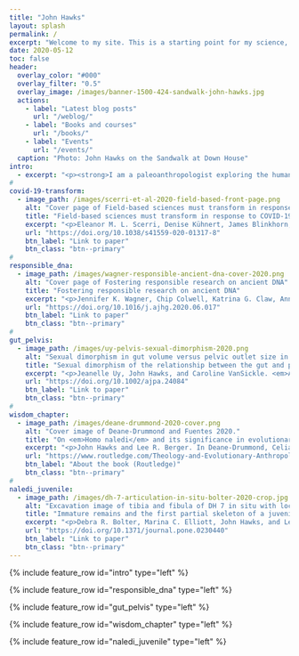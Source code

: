 ```yaml
---
title: "John Hawks"
layout: splash
permalink: /
excerpt: "Welcome to my site. This is a starting point for my science, books, events, and updates about human evolution and genetics."
date: 2020-05-12
toc: false
header:
  overlay_color: "#000"
  overlay_filter: "0.5"
  overlay_image: /images/banner-1500-424-sandwalk-john-hawks.jpg
  actions:
    - label: "Latest blog posts"
      url: "/weblog/"
    - label: "Books and courses"
      url: "/books/"
    - label: "Events"
      url: "/events/"
  caption: "Photo: John Hawks on the Sandwalk at Down House"
intro: 
  - excerpt: "<p><strong>I am a paleoanthropologist exploring the human past and our relationships to extinct fossil relatives. Here on the front page, I feature the latest scientific work coming out of my laboratory and collaborations worldwide.</strong></p>"
#
covid-19-transform: 
  - image_path: /images/scerri-et-al-2020-field-based-front-page.png
    alt: "Cover page of Field-based sciences must transform in response to COVID-19"
    title: "Field-based sciences must transform in response to COVID-19"
    excerpt: "<p>Eleanor M. L. Scerri, Denise Kühnert, James Blinkhorn, Huw S. Groucutt, Patrick Roberts, Kathleen Nicoll, Andrea Zerboni, Emuobosa Akpo Orijemie, Huw Barton, Ian Candy, Steven T. Goldstein, John Hawks, Khady Niang, Didier N’Dah, Michael D. Petraglia and Nicholas C. Vella. <em>Nature Ecology and Evolution</em> </p><hr /><p>The COVID-19 pandemic is exposing many structural problems with international scientific funding and collaborations. Most of these problems have been evident for a long time, especially the unsustainability of frequent short-term travel, and the lack of investment in scientific infrastructure and human capital in developing nations. In this article, I worked with many archaeologists, geologists, and other field-based scientists to describe these problems and suggest steps toward solutions.</p>"
    url: "https://doi.org/10.1038/s41559-020-01317-8"
    btn_label: "Link to paper"
    btn_class: "btn--primary"
#
responsible_dna: 
  - image_path: /images/wagner-responsible-ancient-dna-cover-2020.png
    alt: "Cover page of Fostering responsible research on ancient DNA"
    title: "Fostering responsible research on ancient DNA"
    excerpt: "<p>Jennifer K. Wagner, Chip Colwell, Katrina G. Claw, Anne C. Stone, Deborah A. Bolnick, John Hawks, Kyle B. Brothers, and Nanibaa’ A. Garrison. <em>American Journal of Human Genetics</em> 107(2): 183--195.</p><hr /><p>I'm proud to have contributed to this working paper that has been adopted as guidance by the American Society of Human Genetics Board of Directors. As ancient DNA has grown in importance, we must continue to center the collaborations with communities that make it possible to pursue meaningful research about the past. Many thanks especially to Jen Wagner and Nanibaa’ Garrison for their leadership on this issue. </p>"
    url: "https://doi.org/10.1016/j.ajhg.2020.06.017"
    btn_label: "Link to paper"
    btn_class: "btn--primary"
#
gut_pelvis:
  - image_path: /images/uy-pelvis-sexual-dimorphism-2020.png
    alt: "Sexual dimorphism in gut volume versus pelvic outlet size in men and women, from Uy et al. 2020"
    title: "Sexual dimorphism of the relationship between the gut and pelvis in humans"
    excerpt: "<p>Jeanelle Uy, John Hawks, and Caroline VanSickle. <em>American Journal of Physical Anthropology</em> e24084.</p><hr /><p>Many researchers in human evolution have been interested in the idea that early hominins may have had large guts for digesting poor-quality diets. They have thought that the large pelvis size of hominins like <em>Australopithecus afarensis</em> might reflect gut size, because the pelvis supports the gut in bipeds like humans. But almost nobody had looked to see whether pelvis size gives any predictive value about gut size in humans or other primates. Jeanelle's research shows that in men the pelvis-gut size relation is entirely explained by body size, with no significant relationship in women. In fact men and women vary in opposite directions, which puts the idea of estimating ancient hominin gut sizes in a different light.</p>"
    url: "https://doi.org/10.1002/ajpa.24084"
    btn_label: "Link to paper"
    btn_class: "btn--primary"
#
wisdom_chapter:
  - image_path: /images/deane-drummond-2020-cover.png
    alt: "Cover image of Deane-Drummond and Fuentes 2020."
    title: "On <em>Homo naledi</em> and its significance in evolutionary anthropology."
    excerpt: "<p>John Hawks and Lee R. Berger. In Deane-Drummond, Celia and Agustín Fuentes (editors), <em>Theology and Evolutionary Anthropology: Dialogues in Wisdom, Humility and Grace</em>, pp. 51--68. Routledge, New York.</p><hr /><p>This volume combining the voices of evolutionary scientists and theological thinkers provided an opportunity to consider broader perspectives on human origins and the evolution of culture and sociality. Our chapter discusses a few of the questions that underlie our current research in the Rising Star cave system, including questions about how to understand evidence of behavior in the multi-hominin context of Middle Pleistocene Africa.</p>"
    url: "https://www.routledge.com/Theology-and-Evolutionary-Anthropology-Dialogues-in-Wisdom-Humility-and/Deane-Drummond-Fuentes/p/book/9780367221805"
    btn_label: "About the book (Routledge)"
    btn_class: "btn--primary"
#
naledi_juvenile:
  - image_path: /images/dh-7-articulation-in-situ-bolter-2020-crop.jpg
    alt: "Excavation image of tibia and fibula of DH 7 in situ with locations of other elements indicated."
    title: "Immature remains and the first partial skeleton of a juvenile <em>Homo naledi</em>, a late Middle Pleistocene hominin from South Africa"
    excerpt: "<p>Debra R. Bolter, Marina C. Elliott, John Hawks, and Lee R. Berger. <em>PLoS ONE</em> 15(4): e0230440.</p><hr /><p>The Rising Star fossil assemblages provide some of the richest evidence of immature hominin remains, with at least 10 juvenile individuals. In the Dinaledi Chamber, our team is working to reconstruct the puzzle of the site by finding which bones and fragments belong to individual children. This paper describes a partial skeleton with postcranial and mandibular elements. As this evidence continues to build, we will be able to build a solid picture of growth and development in this species.</p>"
    url: "https://doi.org/10.1371/journal.pone.0230440"
    btn_label: "Link to paper"
    btn_class: "btn--primary"
---
```


{% include feature_row id="intro" type="left" %}

{% include feature_row id="responsible_dna" type="left" %}

{% include feature_row id="gut_pelvis" type="left" %}

{% include feature_row id="wisdom_chapter" type="left" %}

{% include feature_row id="naledi_juvenile" type="left" %}




